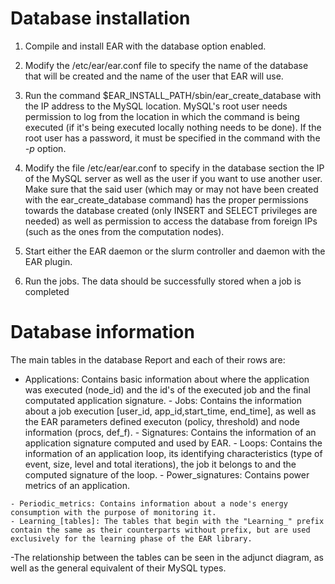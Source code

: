 # Database installation

1. Compile and install EAR with the database option enabled.

2. Modify the /etc/ear/ear.conf file to specify the name of the database that will be created and the name of the user that EAR will use.

3. Run the command $EAR_INSTALL_PATH/sbin/ear_create_database with the IP 
   address to the MySQL location. MySQL's root user needs permission to log 
   from the location in which the command is being executed (if it's being 
   executed locally nothing needs to be done). If the root user has a password, it must be specified in the command with the _-p_ option.

4. Modify the file /etc/ear/ear.conf to specify in the database section the     IP of the MySQL server as well as the user if you want to use another user. Make sure that the said user (which may or may not have been created with the ear_create_database command) has the proper permissions towards the database created (only INSERT and SELECT privileges are needed) as well as permission to access the database from foreign IPs (such as the ones from the computation nodes).

5. Start either the EAR daemon or the slurm controller and daemon with the      EAR plugin.

6. Run the jobs. The data should be successfully stored when a job is completed



# Database information

The main tables in the database Report and each of their rows are:

   - Applications:  Contains basic information about where the application was executed (node_id) and the id's of the executed job and the final computated application signature.
    - Jobs:  Contains the information about a job execution [user_id, app_id,start_time, end_time], as well as the EAR parameters defined executon (policy, threshold) and node information (procs, def_f). 
    - Signatures: Contains the information of an application signature computed and used by EAR.
    - Loops: Contains the information of an application loop, its identifying characteristics (type of event, size, level and total iterations), the job it belongs to and the computed signature of
    the loop.
    - Power_signatures: Contains power metrics of an application.
    
    - Periodic_metrics: Contains information about a node's energy consumption with the purpose of monitoring it.
    - Learning_[tables]: The tables that begin with the "Learning_" prefix contain the same as their counterparts without prefix, but are used exclusively for the learning phase of the EAR library.


-The relationship between the tables can be seen in the adjunct diagram, as 
 well as the general equivalent of their MySQL types.


